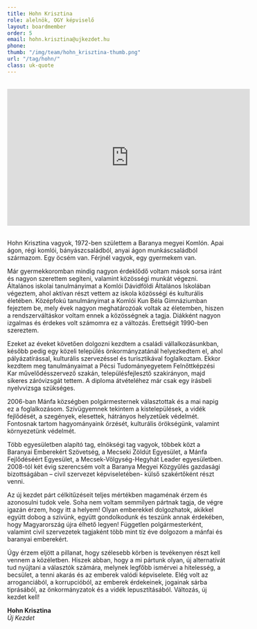 ```yaml
---
title: Hohn Krisztina
role: alelnök, OGY képviselő
layout: boardmember
order: 5
email: hohn.krisztina@ujkezdet.hu
phone:
thumb: "/img/team/hohn_krisztina-thumb.png"
url: "/tag/hohn/"
class: uk-quote
---
```


<br>
<div class="text-center"><iframe width="560" height="315" src="https://www.youtube.com/embed/Wxo3quAdlYw" frameborder="0" allowfullscreen></iframe></div>
<br>

Hohn Krisztina vagyok, 1972-ben születtem a Baranya megyei Komlón. Apai ágon, régi komlói, bányászcsaládból, anyai ágon munkáscsaládból származom. Egy öcsém van. Férjnél vagyok, egy gyermekem van.

Már gyermekkoromban mindig nagyon érdeklődő voltam mások sorsa iránt és nagyon szerettem segíteni, valamint közösségi munkát végezni. Általános iskolai tanulmányimat a Komlói Dávidföldi Általános Iskolában végeztem, ahol aktívan részt vettem az iskola közösségi és kulturális életében. Középfokú tanulmányimat a Komlói Kun Béla Gimnáziumban fejeztem be, mely évek nagyon meghatározóak voltak az életemben, hiszen a rendszerváltáskor voltam ennek a közösségnek a tagja. Diákként nagyon izgalmas és érdekes volt számomra ez a változás. Érettségit 1990-ben szereztem.

Ezeket az éveket követően dolgozni kezdtem a családi vállalkozásunkban, később pedig egy közeli település önkormányzatánál helyezkedtem el, ahol pályázatírással, kulturális szervezéssel és turisztikával foglalkoztam. Ekkor kezdtem meg tanulmányaimat a Pécsi Tudományegyetem Felnőttképzési Kar művelődésszervező szakán, településfejlesztő szakirányon, majd sikeres záróvizsgát tettem. A diploma átvételéhez már csak egy írásbeli nyelvvizsga szükséges.

2006-ban Mánfa községben polgármesternek választottak és a mai napig ez a foglalkozásom. Szívügyemnek tekintem a kistelepülések, a vidék fejlődését, a szegények, elesettek, hátrányos helyzetűek védelmét. Fontosnak tartom hagyományaink őrzését, kulturális örökségünk, valamint környezetünk védelmét.

Több egyesületben alapító tag, elnökségi tag vagyok, többek közt a Baranyai Emberekért Szövetség, a Mecseki Zöldút Egyesület, a Mánfa Fejlődéséért Egyesület, a Mecsek-Völgység-Hegyhát Leader egyesületben. 2008-tól két évig szerencsém volt a Baranya Megyei Közgyűlés gazdasági bizottságában – civil szervezet képviseletében- külső szakértőként részt venni.

Az új kezdet párt célkitűzéseit teljes mértékben magaménak érzem és azonosulni tudok vele. Soha nem voltam semmilyen pártnak tagja, de végre igazán érzem, hogy itt a helyem! Olyan emberekkel dolgozhatok, akikkel együtt dobog a szívünk, együtt gondolkodunk és teszünk annak érdekében, hogy Magyarország újra élhető legyen! Független polgármesterként, valamint civil szervezetek tagjaként több mint tíz éve dolgozom a mánfai és baranyai emberekért.

Úgy érzem eljött a pillanat, hogy szélesebb körben is tevékenyen részt kell vennem a közéletben. Hiszek abban, hogy a mi pártunk olyan, új alternatívát tud nyújtani a választók számára, melynek legfőbb ismérvei a hitelesség, a becsület, a tenni akarás és az emberek valódi képviselete. Elég volt az arroganciából, a korrupcióból, az emberek érdekeinek, jogainak sárba tiprásából, az önkormányzatok és a vidék lepusztításából. Változás, új kezdet kell!

**Hohn Krisztina**
<br>*Új Kezdet*